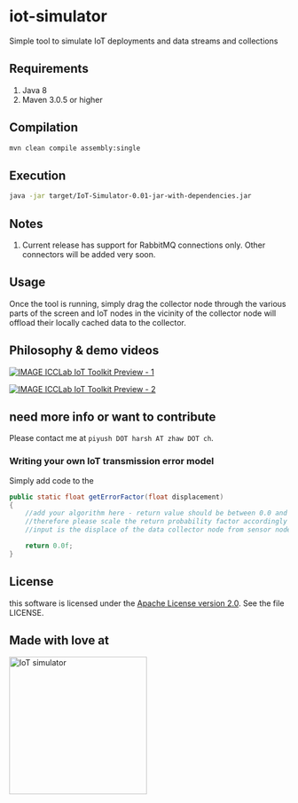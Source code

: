 # iot-simulator
Simple tool to simulate IoT deployments and data streams and collections

## Requirements
1. Java 8
2. Maven 3.0.5 or higher

## Compilation
```bash
mvn clean compile assembly:single
```

## Execution
```bash
java -jar target/IoT-Simulator-0.01-jar-with-dependencies.jar
```

## Notes
1. Current release has support for RabbitMQ connections only. Other connectors will be added very soon.

## Usage
Once the tool is running, simply drag the collector node through the various parts of the screen and IoT nodes in the vicinity of the collector node will offload their locally cached data to the collector.

## Philosophy & demo videos
[![IMAGE ICCLab IoT Toolkit Preview - 1](http://img.youtube.com/vi/LYZsPmeMRgw/0.jpg)](http://www.youtube.com/watch?v=LYZsPmeMRgw "ICCLab IoT Toolkit Preview - 1")

[![IMAGE ICCLab IoT Toolkit Preview - 2](http://img.youtube.com/vi/bgxdvpK8kR0/0.jpg)](http://www.youtube.com/watch?v=bgxdvpK8kR0 "ICCLab IoT Toolkit Preview - 2")

## need more info or want to contribute
Please contact me at ```piyush DOT harsh AT zhaw DOT ch```.

### Writing your own IoT transmission error model
Simply add code to the 
```java
public static float getErrorFactor(float displacement)
{
    //add your algorithm here - return value should be between 0.0 and 100.00
    //therefore please scale the return probability factor accordingly
    //input is the displace of the data collector node from sensor node

    return 0.0f;
}
```

## License

this software is licensed under the
[Apache License version 2.0](https://www.apache.org/licenses/LICENSE-2.0).
See the file LICENSE.

## Made with love at

<div align="left" >
<a href='http://blog.zhaw.ch/icclab'>
<img src="https://raw.githubusercontent.com/icclab/hurtle/master/docs/figs/icclab_logo.png" title="IoT simulator" width=248px>
</a>
</div>